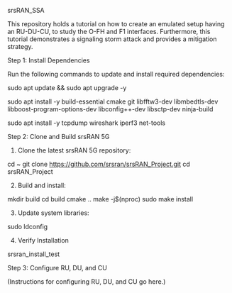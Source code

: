 srsRAN_SSA

This repository holds a tutorial on how to create an emulated setup having an RU-DU-CU, to study the O-FH and F1 interfaces. Furthermore, this tutorial demonstrates a signaling storm attack and provides a mitigation strategy.

Step 1: Install Dependencies

Run the following commands to update and install required dependencies:

sudo apt update && sudo apt upgrade -y

sudo apt install -y build-essential cmake git libfftw3-dev libmbedtls-dev libboost-program-options-dev libconfig++-dev libsctp-dev ninja-build

sudo apt install -y tcpdump wireshark iperf3 net-tools

Step 2: Clone and Build srsRAN 5G

1. Clone the latest srsRAN 5G repository:

cd ~
git clone https://github.com/srsran/srsRAN_Project.git
cd srsRAN_Project

2. Build and install:

mkdir build
cd build
cmake ..
make -j$(nproc)
sudo make install

3. Update system libraries:

sudo ldconfig

4. Verify Installation

srsran_install_test

Step 3: Configure RU, DU, and CU

(Instructions for configuring RU, DU, and CU go here.)


